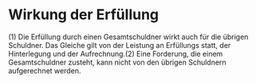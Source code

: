 # Wirkung der Erfüllung

(1) Die Erfüllung durch einen Gesamtschuldner wirkt auch für die übrigen Schuldner. Das Gleiche gilt von der Leistung an Erfüllungs statt, der Hinterlegung und der Aufrechnung.(2) Eine Forderung, die einem Gesamtschuldner zusteht, kann nicht von den übrigen Schuldnern aufgerechnet werden. 

